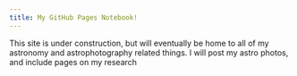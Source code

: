 ```yaml
---
title: My GitHub Pages Notebook!
---
```


This site is under construction, but will eventually be home to all of my astronomy and astrophotography related things. 
I will post my astro photos, and include pages on my research
